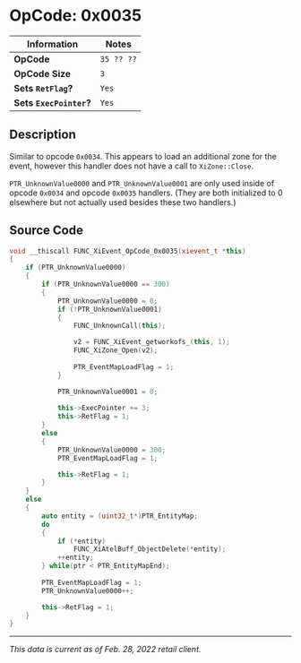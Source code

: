 # OpCode: 0x0035

| Information               | Notes |
|---                        |---    |
| **OpCode**                | `35 ?? ??` |
| **OpCode Size**           | `3`   |
| **Sets `RetFlag`?**       | `Yes` |
| **Sets `ExecPointer`?**   | `Yes` |

## Description

Similar to opcode `0x0034`. This appears to load an additional zone for the event, however this handler does not have a call to `XiZone::Close`.

`PTR_UnknownValue0000` and `PTR_UnknownValue0001` are only used inside of opcode `0x0034` and opcode `0x0035` handlers. (They are both initialized to 0 elsewhere but not actually used besides these two handlers.)

## Source Code

```cpp
void __thiscall FUNC_XiEvent_OpCode_0x0035(xievent_t *this)
{
    if (PTR_UnknownValue0000)
    {
        if (PTR_UnknownValue0000 == 300)
        {
            PTR_UnknownValue0000 = 0;
            if (!PTR_UnknownValue0001)
            {
                FUNC_UnknownCall(this);

                v2 = FUNC_XiEvent_getworkofs_(this, 1);
                FUNC_XiZone_Open(v2);
                
                PTR_EventMapLoadFlag = 1;
            }

            PTR_UnknownValue0001 = 0;
            
            this->ExecPointer += 3;
            this->RetFlag = 1;
        }
        else
        {
            PTR_UnknownValue0000 = 300;
            PTR_EventMapLoadFlag = 1;

            this->RetFlag = 1;
        }
    }
    else
    {
        auto entity = (uint32_t*)PTR_EntityMap;
        do
        {
            if (*entity)
                FUNC_XiAtelBuff_ObjectDelete(*entity);
            ++entity;
        } while(ptr < PTR_EntityMapEnd);
        
        PTR_EventMapLoadFlag = 1;
        PTR_UnknownValue0000++;

        this->RetFlag = 1;
    }
}
```

---

_This data is current as of Feb. 28, 2022 retail client._